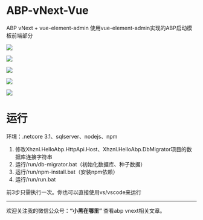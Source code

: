 # ABP-vNext-Vue
ABP vNext + vue-element-admin 
使用vue-element-admin实现的ABP启动模板前端部分

![](https://img2020.cnblogs.com/blog/610959/202008/610959-20200819225612137-1997525523.png)

![](https://img2020.cnblogs.com/blog/610959/202008/610959-20200819225759445-2050487330.png)

![](https://img2020.cnblogs.com/blog/610959/202008/610959-20200819225844482-1130287626.png)

![](https://img2020.cnblogs.com/blog/610959/202008/610959-20200821223023332-2042194059.png)

![](https://img2020.cnblogs.com/blog/610959/202008/610959-20200824160701611-540824840.png)


# 运行

环境：.netcore 3.1、sqlserver、nodejs、npm

1. 修改Xhznl.HelloAbp.HttpApi.Host、Xhznl.HelloAbp.DbMigrator项目的数据库连接字符串
2. 运行/run/db-migrator.bat（初始化数据库、种子数据）
3. 运行/run/npm-install.bat（安装npm依赖）
4. 运行/run/run.bat

前3步只需执行一次。你也可以直接使用vs/vscode来运行

----

欢迎关注我的微信公众号：**“小黑在哪里”** 查看abp vnext相关文章。
